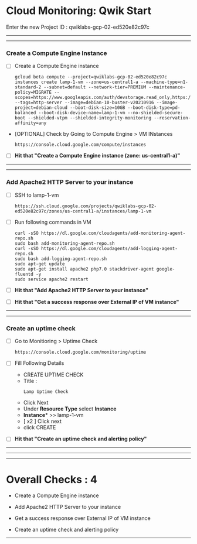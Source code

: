 # Cloud Monitoring: Qwik Start



Enter the new Project ID : qwiklabs-gcp-02-ed520e82c97c

---
---

### Create a Compute Engine Instance



- [ ] Create a Compute Engine instance
    ```
    gcloud beta compute --project=qwiklabs-gcp-02-ed520e82c97c instances create lamp-1-vm --zone=us-central1-a --machine-type=n1-standard-2 --subnet=default --network-tier=PREMIUM --maintenance-policy=MIGRATE --scopes=https://www.googleapis.com/auth/devstorage.read_only,https://www.googleapis.com/auth/logging.write,https://www.googleapis.com/auth/monitoring.write,https://www.googleapis.com/auth/servicecontrol,https://www.googleapis.com/auth/service.management.readonly,https://www.googleapis.com/auth/trace.append --tags=http-server --image=debian-10-buster-v20210916 --image-project=debian-cloud --boot-disk-size=10GB --boot-disk-type=pd-balanced --boot-disk-device-name=lamp-1-vm --no-shielded-secure-boot --shielded-vtpm --shielded-integrity-monitoring --reservation-affinity=any
    ```


- [OPTIONAL] Check by Going to Compute Engine > VM INstances
    ```
    https://console.cloud.google.com/compute/instances
    ```

- [ ] **Hit that "Create a Compute Engine instance (zone: us-central1-a)"**

---
---

### Add Apache2 HTTP Server to your instance

- [ ] SSH to lamp-1-vm
    ```
    https://ssh.cloud.google.com/projects/qwiklabs-gcp-02-ed520e82c97c/zones/us-central1-a/instances/lamp-1-vm
    ```

- [ ] Run following commands in VM
    ```
    curl -sSO https://dl.google.com/cloudagents/add-monitoring-agent-repo.sh
    sudo bash add-monitoring-agent-repo.sh
    curl -sSO https://dl.google.com/cloudagents/add-logging-agent-repo.sh
    sudo bash add-logging-agent-repo.sh
    sudo apt-get update
    sudo apt-get install apache2 php7.0 stackdriver-agent google-fluentd -y
    sudo service apache2 restart
    ```


- [ ] **Hit that "Add Apache2 HTTP Server to your instance"**
- [ ] **Hit that "Get a success response over External IP of VM instance"**
---
---


### Create an uptime check 

- [ ] Go to Monitioring > Uptime Check
    ```
    https://console.cloud.google.com/monitoring/uptime
    ```

- [ ] Fill Following Details

    + CREATE UPTIME CHECK
    - Title : 
        ```
        Lamp Uptime Check
        ```
    - Click Next
    - Under **Resource Type** select **Instance**
    - **Instance*** >> lamp-1-vm
    - [ x2 ] Click next 
    - click CREATE

- [ ] **Hit that "Create an uptime check and alerting policy"**




---
---
---


# Overall Checks : 4


- Create a Compute Engine instance

- Add Apache2 HTTP Server to your instance

- Get a success response over External IP of VM instance

- Create an uptime check and alerting policy

---